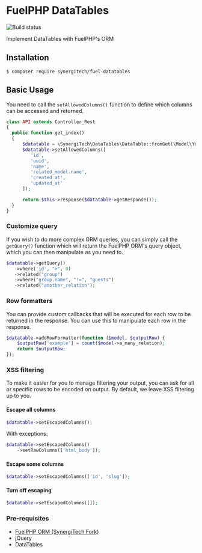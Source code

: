 # FuelPHP DataTables
![Build status](https://api.travis-ci.org/SynergiTech/fuel-datatables.svg?branch=master)

Implement DataTables with FuelPHP's ORM

## Installation

```
$ composer require synergitech/fuel-datatables
```

## Basic Usage

You need to call the `setAllowedColumns()` function to define which columns can be accessed and returned.

```php
class API extends Controller_Rest
{
  public function get_index()
  {
      $datatable = \SynergiTech\DataTables\DataTable::fromGet(\Model\YourModel::class);
      $datatable->setAllowedColumns([
         'id',
         'uuid',
         'name',
         'related_model.name',
         'created_at',
         'updated_at'
      ]);

      return $this->response($datatable->getResponse());
  }
}
```

### Customize query

If you wish to do more complex ORM queries, you can simply call the `getQuery()` function which will return the FuelPHP ORM's query object, which you can then manipulate as you need to.

```php
$datatable->getQuery()
   ->where('id', ">", 0)
   ->related("group")
   ->where("group.name", "!=", "guests")
   ->related("another_relation");
```

### Row formatters

You can provide custom callbacks that will be executed for each row to be returned in the response. You can use this to manipulate each row in the response.
```php
$datatable->addRowFormatter(function ($model, $outputRow) {
    $outputRow['example'] = count($model->a_many_relation);
    return $outputRow;
});
```

### XSS filtering

To make it easier for you to manage filtering your output, you can ask for all or specific rows to be encoded on output.
By default, we leave XSS filtering up to you.

#### Escape all columns
```php
$datatable->setEscapedColumns();
```
With exceptions:
```php
$datatable->setEscapedColumns()
    ->setRawColumns(['html_body']);
```

#### Escape some columns
```php
$datatable->setEscapedColumns(['id', 'slug']);
```

#### Turn off escaping
```php
$datatable->setEscapedColumns([]);
```

### Pre-requisites

* [FuelPHP ORM (SynergiTech Fork)](https://github.com/SynergiTech/fuel-orm)
* jQuery
* DataTables

